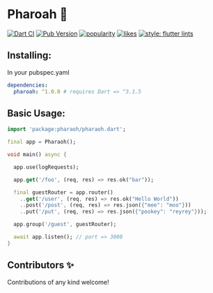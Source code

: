 # Pharoah 🏇

[![Dart CI](https://github.com/codekeyz/pharoah/workflows/Dart/badge.svg)](https://github.com/codekeyz/pharoah/actions/workflows/dart.yml)
[![Pub Version](https://img.shields.io/pub/v/pharoah?color=green)](https://pub.dev/packages/pharoah)
[![popularity](https://img.shields.io/pub/popularity/pharoah?logo=dart)](https://pub.dev/packages/pharoah/score)
[![likes](https://img.shields.io/pub/likes/pharoah?logo=dart)](https://pub.dev/packages/pharoah/score)
[![style: flutter lints](https://img.shields.io/pharoah/style-flutter__lints-blue)](https://pub.dev/packages/flutter_lints)

## Installing:

In your pubspec.yaml

```yaml
dependencies:
  pharoah: ^1.0.0 # requires Dart => ^3.1.5
```

## Basic Usage:

```dart
import 'package:pharaoh/pharaoh.dart';

final app = Pharaoh();

void main() async {

  app.use(logRequests);

  app.get('/foo', (req, res) => res.ok("bar"));

  final guestRouter = app.router()
    ..get('/user', (req, res) => res.ok("Hello World"))
    ..post('/post', (req, res) => res.json({"mee": "moo"}))
    ..put('/put', (req, res) => res.json({"pookey": "reyrey"}));

  app.group('/guest', guestRouter);

  await app.listen(); // port => 3000
}

```

## Contributors ✨

Contributions of any kind welcome!
